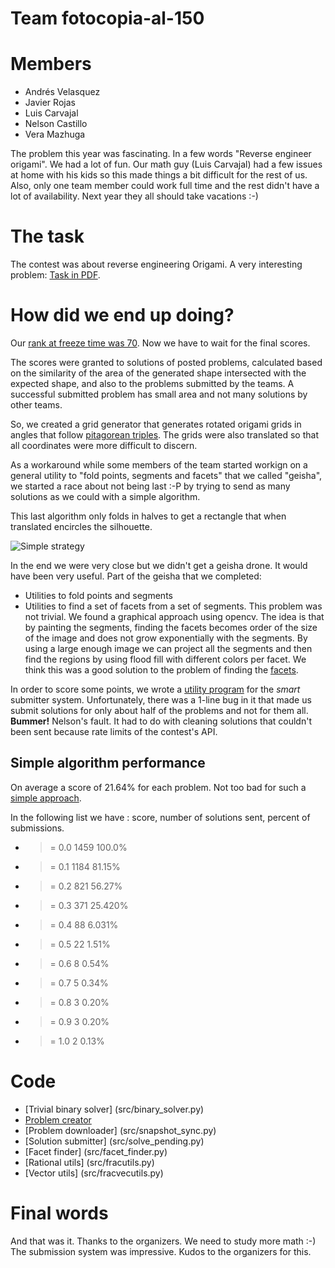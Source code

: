 # Team fotocopia-al-150

# Members

- Andrés Velasquez
- Javier Rojas
- Luis Carvajal
- Nelson Castillo
- Vera Mazhuga

The problem this year was fascinating. In a few words "Reverse engineer origami".
We had a lot of fun. Our math guy (Luis Carvajal) had a few issues at home with his kids so this
made things a bit difficult for the rest of us. Also, only one team member could work full time and the rest didn't have a lot of availability.
Next year they all should take vacations :-)

# The task

The contest was about reverse engineering Origami. A very interesting problem: [Task in PDF](doc/TaskDescription.pdf). 

# How did we end up doing?

Our [rank at freeze time was 70](http://2016sv.icfpcontest.org/leaderboard). Now we have to wait for the final scores. 

The scores were granted to solutions of posted problems, calculated based on the similarity of the area of the generated shape intersected with the expected shape, and 
also to the problems submitted by the teams. A successful submitted problem has small area and not many solutions by other teams.

So, we created  a grid generator that generates rotated origami grids in angles that follow [pitagorean triples](https://en.wikipedia.org/wiki/Pythagorean_triple). The grids were also translated so that all coordinates were more difficult to discern. 

As a workaround while some members of the team started workign on a general utility to "fold points, segments and facets" that we called "geisha", we started a race about not being last :-P by trying to send as many solutions as we could with a simple algorithm.

This last algorithm only folds in halves to get a rectangle that when translated encircles the silhouette.

![Simple strategy](https://raw.githubusercontent.com/arhuaco/junkcode/master/icfp/2016/src/simple_binary_fold.png "Just fold in halves")

In the end we were very close but we didn't get a geisha drone. It would have been very useful. Part of the geisha that we completed: 

- Utilities to fold points and segments
- Utilities to find a set of facets from a set of segments. This problem was not trivial. We found a graphical approach using opencv. The idea is that by painting the segments, finding the facets becomes order of the size of the image and does not grow exponentially with the segments. By using a large enough image we can project all the segments and then find the regions by using flood fill with different colors per facet. We think this was a good solution to the problem of finding the [facets](img/facets.jpg). 

In order to score some points, we wrote a [utility program](src/prune_rate_limit.py) for the *smart* submitter system. Unfortunately, there was a 1-line bug in it that made us submit solutions for only about half of the problems and not for them all. **Bummer!** Nelson's fault. It had to do with cleaning solutions that couldn't been sent because rate limits of the contest's API.

## Simple algorithm performance

On average a score of 21.64% for each problem. Not too bad for such a [simple approach](src/binary_solver.py).

In the following list we have : score, number of solutions sent, percent of submissions.

- >= 0.0 1459 100.0%
- >= 0.1 1184 81.15%
- >= 0.2 821 56.27%
- >= 0.3 371 25.420%
- >= 0.4 88 6.031%
- >= 0.5 22 1.51%
- >= 0.6 8 0.54%
- >= 0.7 5 0.34%
- >= 0.8 3 0.20%
- >= 0.9 3 0.20%
- >= 1.0 2 0.13%

# Code

[](other_file.md)

- [Trivial binary solver] (src/binary_solver.py)
- [Problem creator](src/grid_generator_affine.py)
- [Problem downloader] (src/snapshot_sync.py)
- [Solution submitter] (src/solve_pending.py)
- [Facet finder] (src/facet_finder.py)
- [Rational utils] (src/fracutils.py)
- [Vector utils] (src/fracvecutils.py)

# Final words

And that was it. Thanks to the organizers. We need to study more math :-)
The submission system was impressive. Kudos to the organizers for this.
